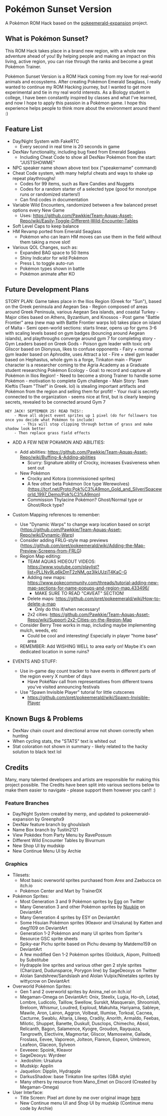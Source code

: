# Pokémon Sunset Version

A Pokémon ROM Hack based on the [pokeemerald-expansion](https://github.com/rh-hideout/pokeemerald-expansion) project.

## What is Pokémon Sunset?

This ROM Hack takes place in a brand new region, with a whole new adventure ahead of you! By helping people and making an impact on this living, active region, you can rise through the ranks and become a great Pokémon Trainer.

Pokémon Sunset Version is a ROM Hack coming from my love for real-world animals and ecosystems. After creating Pokémon Emerald Seaglass, I really wanted to continue my ROM Hacking journey, but I wanted to get more experimental and tie in my real world interests. As a Biology student in college, I have been constantly inspired by classes and what I've learned, and now I hope to apply this passion in a Pokémon game. I hope this experience helps people to think more about the environment around them! :)

## Feature List
- Day/Night System with FakeRTC
    - Every second in real time is 20 seconds in game
- DexNav functionality, including bug fixed from Emerald Seaglass
    - Including Cheat Code to show all DexNav Pokémon from the start: "JUSTSHOWME"
- NPC speaker name shown above text box ("speakername" command)
- Cheat Code system, with many helpful cheats and ways to shake up repeat playthroughs!
    - Codes for 99 items, such as Rare Candies and Nuggets
    - Codes for a random starter of a selected type (good for monotype runs or randomized starters!)
    - Can find codes in documentation
- Variable Wild Encounters, randomized between a few balanced preset options every New Game
    - Uses: https://github.com/Pawkkie/Team-Aquas-Asset-Repo/wiki/Easily-Toggle-Different-Wild-Encounter-Tables
- Soft Level Caps to keep balance
- HM Revamp ported from Emerald Seaglass
    - Pokémon who can learn HM moves can use them in the field without them taking a move slot!
- Various QOL Changes, such as:
    - Expanded BAG space to 50 Items
    - Shiny Indicator for wild Pokémon
    - Press L to toggle auto-run
    - Pokémon types shown in battle
    - Pokémon animate after KO

## Future Development Plans
STORY PLAN: Game takes place in the Ilios Region (Greek for "Sun"), based on the Greek peninsula and Aegean Sea
    - Region composed of areas around Greek Peninsula, various Aegean Sea islands, and coastal Turkey
        - Major cities based on Athens, Byzantium, and Knossos
        - Post game "Battle Frontier" area (new map with Battle Frontier warps lol) takes place on island of Malta
        - Semi open-world sections: starts linear, opens up for gyms 3-6 with scaling levels based on gym badges (bouncing around Aegean islands), and playthroughs converge around gym 7 for completing story
    - Gym Leaders based on Greek Gods
        - Poison gym leader with toxic orb Gliscor based on Dionysus, likes to confuse opponents
        - Fairy + normal gym leader based on Aphrodite, uses Attract a lot
        - Fire + steel gym leader based on Hephastus, whole gym is a forge, Tinkaton main
    - Player character is a researcher coming to the Agria Academy as a Graduate student researching Pokémon Ecology
        - Goal: to record and capture all Pokémon in Ilios Region!
        - Need to become a strong Trainer to handle some Pokémon - motivation to complete Gym challenge
    - Main Story: Team Kleftis (Team "Thief" in Greek. lol) is stealing important artifacts and Pokémon from the region and selling them for profit!
        - Your rival is secretly connected to the organization - seems nice at first, but is clearly keeping secrets, revealed to be connected around Gym 7

    HEY JACK! SEPTEMBER 25! READ THIS!:
        - Move all object event sprites up 1 pixel (do for followers too once you decide what Pokémon to include)
            - This will stop clipping through bottom of grass and make shadow look better
        - Then replace grass field effects

- ADD A FEW NEW POKéMON AND ABILITIES:
    - Add abilities: https://github.com/Pawkkie/Team-Aquas-Asset-Repo/wiki/Buffing-&-Adding-abilities
        - Scurry: Signature ability of Crocky, increases Evasiveness when sent out
    - New Pokémon
        - Crocky and Kotora (commissioned sprites)
        - A few other beta Pokémon (Ice type Werewolves) (https://tcrf.net/Proto:Pok%C3%A9mon_Gold_and_Silver/Spaceworld_1997_Demo/Pok%C3%A9mon)
        - Commission Thylacine Pokémon? Ghost/Normal type or Ghost/Rock type?

- Custom Mapping references to remember:
    - Use "Dynamic Warps" to change warp location based on script (https://github.com/Pawkkie/Team-Aquas-Asset-Repo/wiki/Dynamic-Warp)
    - Consider adding FRLG-style map previews (https://github.com/pret/pokeemerald/wiki/Adding-the-Map-Preview-Screens-from-FRLG)
    - Region Map editing:
        - TEAM AQUAS HIDEOUT VIDEOS: https://www.youtube.com/playlist?list=PLLNv9Lq6kDmT2zNM_gz3IkUUzjT4KaC-G
        - Adding new maps: https://www.pokecommunity.com/threads/tutorial-adding-new-map-sections-for-name-popups-and-region-map.433496/
            - MAKE SURE TO READ "CAVEAT" SECTION!
        - Delete maps: https://github.com/pret/pokeemerald/wiki/How-to-delete-a-map
            - Only do this if/when necessary!
        - 2x2 cities: https://github.com/Pawkkie/Team-Aquas-Asset-Repo/wiki/Support-2x2-Cities-on-the-Region-Map
    - Consider Berry Tree works in map, including maybe implementing mulch, weeds, etc
        - Could be cool and interesting! Especially in player "home base" area
    - REMEMBER: Add WISHING WELL to area early on! Maybe it's own dedicated location in some ruins?

- EVENTS AND STUFF:
    - Use in-game day count tracker to have events in different parts of the region every X number of days
        - Have PokéNav call from representatives from different towns you've visited announcing festivals
    - Use "Spawn Invisible Player" tutorial for little cutscenes
        - https://github.com/pret/pokeemerald/wiki/Spawn-Invisible-Player

## Known Bugs & Problems
- DexNav chain count and directional arrow not shown correctly when hunting
- When cycling stats, the "STATS" text is whited out
- Stat coloration not shown in summary - likely related to the hacky solution to black text lol

## Credits
Many, many talented developers and artists are responsible for making this project possible. The Credits have been split into various sections below to make them easier to navigate - please support them however you can!! :)

### Feature Branches
- Day/Night System created by merrp, and updated to pokeemerald-expansion by Greenphx9
- DexNav feature branch by ghoulslash
- Name Box branch by Tustin2121
- View Pokédex from Party Menu by RavePossum
- Different Wild Encounter Tables by Bivurnum
- New Shop UI by mudskip
- New Continue Menu UI by Archie

### Graphics
- Tilesets:
    - Most basic overworld sprites purchased from Arex and Zaebucca on itch.io
    - Pokémon Center and Mart by TrainerDX
- Pokémon Sprites:
    - Most Generation 3 and 9 Pokémon sprites by [Egg](https://x.com/Egg3ggEgg) on Twitter
    - Many Generation 3 and other Pokémon sprites by [Nuukiie](https://www.deviantart.com/nuukiie) on DeviantArt
    - Many Generation 4 sprites by ESY on DeviantArt
    - Some Hisuian Pokémon sprites (Kleavor and Ursaluna) by Katten and dwg1109 on DeviantArt
    - Generation 1-2 Pokémon and many UI sprites from Spriter's Resource GSC sprite sheets
    - Spiky-ear Pichu sprite based on Pichu devamp by Matdemo159 on DeviantArt
    - A few modified Gen 1-2 Pokémon sprites (Golduck, Aipom, Politoed) by Substitube
    - Hydrapple line sprites and various other gen 2 style sprites (Charizard, Dudunsparce, Porygon line) by SageDeoxys on Twitter
    - Alolan Sandshrew/Sandslash and Alolan Vulpix/Ninetales sprites by wittycrow on DeviantArt
- Overworld Pokémon Sprites:
    - Gen 1 and 2 overworld sprites by Anima_nel on itch.io!
    - Megaman-Omega on DeviantArt: Onix, Steelix, Lugia, Ho-oh, Lotad, Lombre, Ludicolo, Taillow, Swellow, Surskit, Masquerain, Shroomish, Breloom, Whismur, Loudred, Exploud, Makuhita, Hariyama, Sableye, Mawile, Aron, Lairon, Aggron, Volbeat, Illumise, Torkoal, Cacnea, Cacturne, Swablu, Altaria, Lileep, Cradily, Anorith, Armaldo, Feebas, Milotic, Shuppet, Banette, Duskull, Dusclops, Chimecho, Absol, Relicanth, Bagon, Salamence, Kyogre, Groudon, Rayquaza, Tangrowth, Electivire, Magmortar, Gliscor, Mamoswine, Gallade, Froslass, Eevee, Vaporeon, Jolteon, Flareon, Espeon, Umbreon, Leafeon, Glaceon, Sylveon
    - Eeveeee: Spoink, Kleavor
    - SageDeoxys: Wyrdeer
    - .kedoshim: Ursaluna
    - Mudskip: Applin
    - Jaquelion: Dipplin, Hydrapple
    - DarkusShadow: base Tinkaton line sprites (GBA style)
    - Many others by resource from Mano_Emet on Discord (Created by Megaman-Omega)
- User Interface:
    - Title Screen: Pixel art done by me over original image [here](https://www.athens-private-tours.com/wp-content/uploads/2015/05/Acropolis-Sunset-15891085.jpg)
    - New Continue menu UI and Shop UI by mudskip (Continue menu code by Archie)